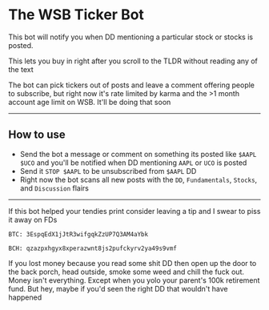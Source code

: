 # The WSB Ticker Bot
This bot will notify you when DD mentioning a particular stock or stocks
is posted.

This lets you buy in right after you scroll to the TLDR 
without reading any of the text

The bot can pick tickers out of posts and leave a comment offering people to subscribe, but right now it's rate limited by karma and the >1 month account age limit on WSB. It'll be doing that soon

---

## How to use
* Send the bot a message or comment on something its posted like `$AAPL $UCO` and you'll be notified when DD mentioning `AAPL` or `UCO` is posted
* Send it `STOP $AAPL` to be unsubscribed from `$AAPL` DD
* Right now the bot scans all new posts with the `DD`, `Fundamentals`, `Stocks`, and `Discussion` flairs

---

If this bot helped your tendies print consider leaving a tip and I swear to piss it away on FDs

`BTC: 3EspqEdX1jJtR3wifgqkZzUP7Q3AM4aYbk`

`BCH: qzazpxhgyx8xperazwnt8js2pufckyrv2ya49s9vmf`

If you lost money because you read some shit DD then open up the door to the back porch, head outside, smoke some weed and chill the fuck out. Money isn't everything. Except when you yolo your parent's 100k retirement fund. But hey, maybe if you'd seen the right DD that wouldn't have happened

